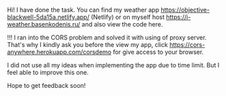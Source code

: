 Hi! I have done the task. You can find my weather app https://objective-blackwell-5da15a.netlify.app/ (Netlify) or on myself host https://i-weather.basenkodenis.ru/ and also view the code here.

!!! I ran into the CORS problem and solved it with using of proxy server. That's why I kindly ask you before the view my app, click https://cors-anywhere.herokuapp.com/corsdemo for give access to your browser.

I did not use all my ideas when implementing the app due to time limit.  But I feel able to improve this one.

Hope to get feedback soon!
